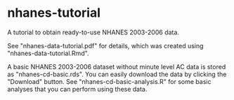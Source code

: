 # nhanes-tutorial
A tutorial to obtain ready-to-use NHANES 2003-2006 data.

See "nhanes-data-tutorial.pdf" for details, which was created using "nhanes-data-tutorial.Rmd".

A basic NHANES 2003-2006 dataset without minute level AC data is stored as "nhanes-cd-basic.rds". You can easily download the data by clicking the "Download" button. See "nhanes-cd-basic-analysis.R" for some basic analyses that you can perform using these data.
